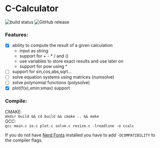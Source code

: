 # C-Calculator 
![build status](https://travis-ci.com/hirnschallsebastian/C-Calculator.svg?branch=master)
![GitHub release](https://img.shields.io/badge/release-v0.1-blue.svg)


### Features:
- [x] ability to compute the result of a given calculation
  - input as string
  - support for + - * / and ()
  - use variables to store exact results and use later on
  - support for pow using ^
- [ ] support for sin,cos,abs,sqrt...
- [ ] solve equation systems using matrices (numsolve)
- [ ] solve polynomial functions (polysolve)
- [x] plot(f(x),xmin:xmax) support

### Compile:
CMAKE:        
```mkdir build && cd build && cmake .. && make```          
GCC:        
```gcc main.c io.c plot.c solve.c resize.c -lreadline -o ccalc```        

If you do not have [Nerd Fonts](https://github.com/ryanoasis/nerd-fonts) installed you have to add ```-DCOMPATIBILITY``` to the compiler flags.
